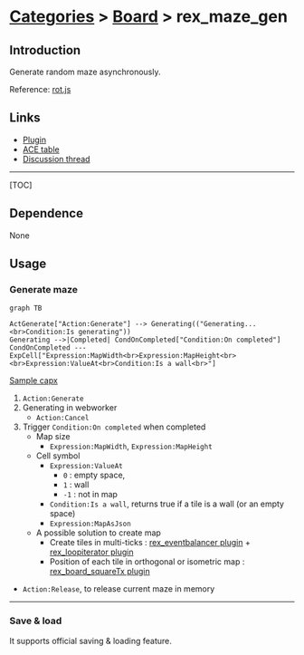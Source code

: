 # [Categories](categories.index.html) > [Board](board.index.html) > rex_maze_gen

## Introduction

Generate random maze asynchronously. 

Reference: [rot.js](http://ondras.github.io/rot.js/hp/)

## Links

- [Plugin](https://dl.dropboxusercontent.com/u/5779181/C2Repo/Zip/plugins/rex_maze_gen.7z)
- [ACE table](https://rexrainbow.github.io/C2RexDoc/c2rexpluginsACE/plugin_rex_maze_gen.html)
- [Discussion thread](https://www.scirra.com/forum/plugin-rex-maze-gen_t167845)


----

[TOC]

## Dependence

None

## Usage

### Generate maze

```mermaid
graph TB

ActGenerate["Action:Generate"] --> Generating(("Generating...<br>Condition:Is generating"))
Generating -->|Completed| CondOnCompleted["Condition:On completed"]
CondOnCompleted --- ExpCell["Expression:MapWidth<br>Expression:MapHeight<br> <br>Expression:ValueAt<br>Condition:Is a wall<br>"]
```

[Sample capx](https://onedrive.live.com/redir?resid=7497FD5EC94476E%212162&authkey=%21AAoxHY5DTYpo1SU&ithint=file%2ccapx)

1. `Action:Generate`
2. Generating in webworker
   - `Action:Cancel`
3. Trigger `Condition:On completed` when completed
   - Map size
     - `Expression:MapWidth`, `Expression:MapHeight`
   - Cell symbol
     - `Expression:ValueAt`
       - `0` : empty space,
       - `1` : wall
       - `-1` : not in map
     - `Condition:Is a wall`, returns true if a tile is a wall (or an empty space)
     - `Expression:MapAsJson`
   - A possible solution to create map
     - Create tiles in multi-ticks : [rex_eventbalancer plugin](rex_eventbalancer.html) + [rex_loopiterator plugin](rex_loopiterator.html)
     - Position of each tile in orthogonal or isometric map :  [rex_board_squareTx plugin](rex_board_squaretx.html)

- `Action:Release`, to release current maze in memory

------

### Save & load

It supports official saving & loading feature.